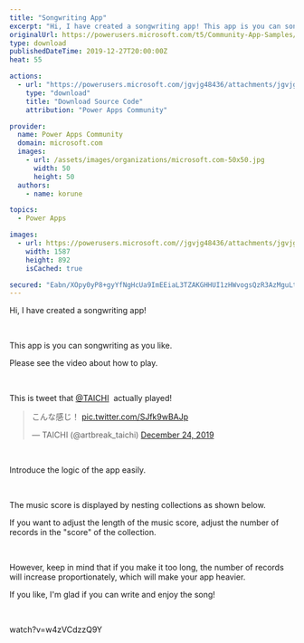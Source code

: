 ```yaml
---
title: "Songwriting App"
excerpt: "Hi, I have created a songwriting app! This app is you can songwriting as you like. Please see the video about how to play. This is tweet that"
originalUrl: https://powerusers.microsoft.com/t5/Community-App-Samples/Songwriting-App/td-p/434189
type: download
publishedDateTime: 2019-12-27T20:00:00Z
heat: 55

actions:
  - url: "https://powerusers.microsoft.com/jgvjg48436/attachments/jgvjg48436/AppFeedbackGallery/373/2/Songwriting.msapp"
    type: "download"
    title: "Download Source Code"
    attribution: "Power Apps Community"

provider:
  name: Power Apps Community
  domain: microsoft.com
  images:
    - url: /assets/images/organizations/microsoft.com-50x50.jpg
      width: 50
      height: 50
  authors:
    - name: korune

topics:
  - Power Apps

images:
  - url: https://powerusers.microsoft.com//jgvjg48436/attachments/jgvjg48436/AppFeedbackGallery/373/3/Songwriting.png
    width: 1587
    height: 892
    isCached: true

secured: "Eabn/XOpy0yP8+gyYfNgHcUa9ImEEiaL3TZAKGHHUI1zHWvogsQzR3AzMguLt1iPajFVg4SDHSyEIiqUmz2vFPYit9WNthsFIG3qPX1HSoj1PwabennORykl9d4ROy1w8TcdUIR77XUT4g4oenumFTks134mn4Xra+aszWH69SzKDoP6veeZ2eXDaWZg/DcePDMWNVJoq9YBPC6eh9IdqyrimeDsRPCyhWkIoDLkAa/zPT+4rVWBVMCc7yQrTmUIRzjNiW3C88oZjs8XFfcSxE2D5HShUYbnReIIddYdHWObO5pgQFmqoqyrOygGZwTonbQAC9I9d//ypYDGcRgpaeW4RWXwuiGDL4nUFQ8P7/sGklP7pPtAnL5nYNl4NuXGMbpQ08OTCoe35NTENYjvHw==;eM2OS3MT1h3/8ABhaY6YSQ=="
---
```

<p>Hi,&nbsp;I have created a songwriting app!</p><p>&nbsp;</p><p>This app is you can songwriting as you like.</p><p><span>Please see the video about how to play.</span></p><p>&nbsp;</p><p><span>This is tweet that <a href="/t5/user/viewprofilepage/user-id/70303">@TAICHI</a>&nbsp; actually played!<br></span></p><blockquote><p>こんな感じ！ <a href="https://t.co/SJfk9wBAJp" target="_blank" rel="noopener nofollow noopener noreferrer">pic.twitter.com/SJfk9wBAJp</a></p>— TAICHI (@artbreak_taichi) <a href="https://twitter.com/artbreak_taichi/status/1209477635748663296?ref_src=twsrc%5Etfw" target="_blank" rel="noopener nofollow noopener noreferrer">December 24, 2019</a></blockquote><p>&nbsp;</p><p>Introduce the logic of the app easily.</p><p>&nbsp;</p><p>The music score is displayed by nesting collections as shown below.</p><p>If you want to adjust the length of the music score, adjust the number of records in the "score" of the collection.</p><p>&nbsp;</p><p>However, keep in mind that if you make it too long, the number of records will increase proportionately, which will make your app heavier.</p><p>If you like, I'm glad if you can write and enjoy the song!</p><p>&nbsp;</p><p><span class="videoUrl">watch?v=w4zVCdzzQ9Y</span></p>

